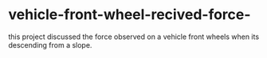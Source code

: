 # vehicle-front-wheel-recived-force-
this project discussed the force observed on a vehicle front wheels when its descending from a slope.

